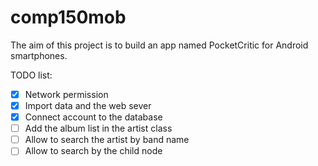 # comp150mob
The aim of this project is to build an app named PocketCritic for Android smartphones.


TODO list:
- [X] Network permission
- [X] Import data and the web sever
- [X] Connect account to the database
- [ ] Add the album list in the artist class
- [ ] Allow to search the artist by band name
- [ ] Allow to search by the child node
